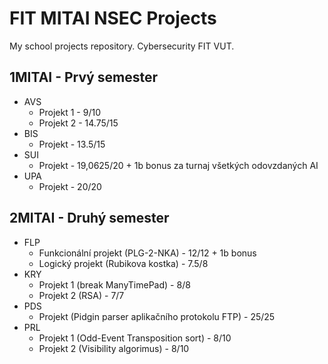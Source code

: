 # FIT MITAI NSEC Projects
My school projects repository. Cybersecurity FIT VUT.

## 1MITAI - Prvý semester
- AVS
  - Projekt 1 - 9/10
  - Projekt 2 - 14.75/15
- BIS
  - Projekt - 13.5/15
- SUI
  - Projekt - 19,0625/20 + 1b bonus za turnaj všetkých odovzdaných AI
- UPA
  - Projekt - 20/20
  
## 2MITAI - Druhý semester
- FLP
  - Funkcionální projekt (PLG-2-NKA) - 12/12 + 1b bonus
  - Logický projekt (Rubikova kostka) - 7.5/8
- KRY
  - Projekt 1 (break ManyTimePad) - 8/8
  - Projekt 2 (RSA) - 7/7
- PDS
  - Projekt (Pidgin parser aplikačního protokolu FTP) - 25/25
- PRL
  - Projekt 1 (Odd-Event Transposition sort) - 8/10
  - Projekt 2 (Visibility algorimus) - 8/10
